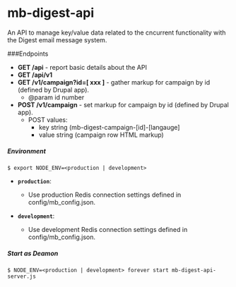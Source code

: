 mb-digest-api
==============

An API to manage key/value data related to the cncurrent functionality with the Digest email message system.

###Endpoints

* **GET /api** - report basic details about the API
* **GET /api/v1**
* **GET /v1/campaign?id=[ xxx ]** - gather markup for campaign by id (defined by Drupal app).
  * @param id number
* **POST /v1/campaign** - set markup for campaign by id (defined by Drupal app).
  * POST values:
    * key string (mb-digest-campaign-[id]-[langauge]
    * value string (campaign row HTML markup)


##### Environment
```
$ export NODE_ENV=<production | development>
```
- **`production`**:
  - Use production Redis connection settings defined in config/mb_config.json.

- **`development`**:
  - Use development Redis connection settings defined in config/mb_config.json.

##### Start as Deamon
```
$ NODE_ENV=<production | development> forever start mb-digest-api-server.js
```
